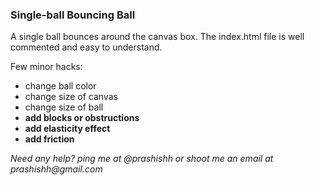 ### Single-ball Bouncing Ball

A single ball bounces around the canvas box. The index.html file is well commented and easy to understand.

Few minor hacks:

- change ball color
- change size of canvas
- change size of ball
- __add blocks or obstructions__
- __add elasticity effect__
- __add friction__

_Need any help? ping me at @prashishh or shoot me an email at prashishh@gmail.com_